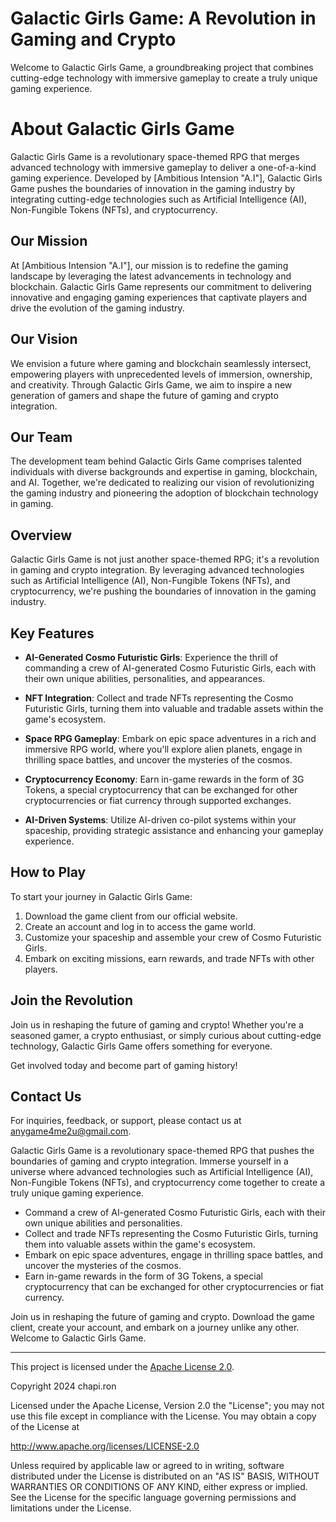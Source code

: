 # Galactic Girls Game: A Revolution in Gaming and Crypto

Welcome to Galactic Girls Game, a groundbreaking project that combines cutting-edge technology with immersive gameplay to create a truly unique gaming experience.

# About Galactic Girls Game

Galactic Girls Game is a revolutionary space-themed RPG that merges advanced technology with immersive gameplay to deliver a one-of-a-kind gaming experience. Developed by [Ambitious Intension "A.I"], Galactic Girls Game pushes the boundaries of innovation in the gaming industry by integrating cutting-edge technologies such as Artificial Intelligence (AI), Non-Fungible Tokens (NFTs), and cryptocurrency.

## Our Mission

At [Ambitious Intension "A.I"], our mission is to redefine the gaming landscape by leveraging the latest advancements in technology and blockchain. Galactic Girls Game represents our commitment to delivering innovative and engaging gaming experiences that captivate players and drive the evolution of the gaming industry.

## Our Vision

We envision a future where gaming and blockchain seamlessly intersect, empowering players with unprecedented levels of immersion, ownership, and creativity. Through Galactic Girls Game, we aim to inspire a new generation of gamers and shape the future of gaming and crypto integration.

## Our Team

The development team behind Galactic Girls Game comprises talented individuals with diverse backgrounds and expertise in gaming, blockchain, and AI. Together, we're dedicated to realizing our vision of revolutionizing the gaming industry and pioneering the adoption of blockchain technology in gaming.


## Overview

Galactic Girls Game is not just another space-themed RPG; it's a revolution in gaming and crypto integration. By leveraging advanced technologies such as Artificial Intelligence (AI), Non-Fungible Tokens (NFTs), and cryptocurrency, we're pushing the boundaries of innovation in the gaming industry.

## Key Features

- **AI-Generated Cosmo Futuristic Girls**: Experience the thrill of commanding a crew of AI-generated Cosmo Futuristic Girls, each with their own unique abilities, personalities, and appearances.
  
- **NFT Integration**: Collect and trade NFTs representing the Cosmo Futuristic Girls, turning them into valuable and tradable assets within the game's ecosystem.

- **Space RPG Gameplay**: Embark on epic space adventures in a rich and immersive RPG world, where you'll explore alien planets, engage in thrilling space battles, and uncover the mysteries of the cosmos.

- **Cryptocurrency Economy**: Earn in-game rewards in the form of 3G Tokens, a special cryptocurrency that can be exchanged for other cryptocurrencies or fiat currency through supported exchanges.

- **AI-Driven Systems**: Utilize AI-driven co-pilot systems within your spaceship, providing strategic assistance and enhancing your gameplay experience.

## How to Play

To start your journey in Galactic Girls Game:
1. Download the game client from our official website.
2. Create an account and log in to access the game world.
3. Customize your spaceship and assemble your crew of Cosmo Futuristic Girls.
4. Embark on exciting missions, earn rewards, and trade NFTs with other players.

## Join the Revolution

Join us in reshaping the future of gaming and crypto! Whether you're a seasoned gamer, a crypto enthusiast, or simply curious about cutting-edge technology, Galactic Girls Game offers something for everyone.

Get involved today and become part of gaming history!

## Contact Us

For inquiries, feedback, or support, please contact us at [anygame4me2u@gmail.com](mailto:email@example.com).

Galactic Girls Game is a revolutionary space-themed RPG that pushes the boundaries of gaming and crypto integration. Immerse yourself in a universe where advanced technologies such as Artificial Intelligence (AI), Non-Fungible Tokens (NFTs), and cryptocurrency come together to create a truly unique gaming experience.

- Command a crew of AI-generated Cosmo Futuristic Girls, each with their own unique abilities and personalities.
- Collect and trade NFTs representing the Cosmo Futuristic Girls, turning them into valuable assets within the game's ecosystem.
- Embark on epic space adventures, engage in thrilling space battles, and uncover the mysteries of the cosmos.
- Earn in-game rewards in the form of 3G Tokens, a special cryptocurrency that can be exchanged for other cryptocurrencies or fiat currency.

Join us in reshaping the future of gaming and crypto. Download the game client, create your account, and embark on a journey unlike any other. Welcome to Galactic Girls Game.

---

This project is licensed under the [Apache License 2.0](LICENSE).

Copyright 2024 chapi.ron

Licensed under the Apache License, Version 2.0 the "License";
you may not use this file except in compliance with the License.
You may obtain a copy of the License at

http://www.apache.org/licenses/LICENSE-2.0

Unless required by applicable law or agreed to in writing, software
distributed under the License is distributed on an "AS IS" BASIS,
WITHOUT WARRANTIES OR CONDITIONS OF ANY KIND, either express or implied.
See the License for the specific language governing permissions and
limitations under the License.





